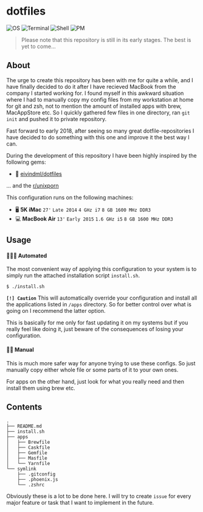 # dotfiles

![OS](https://img.shields.io/badge/macOS-High_Sierra-green.svg)
![Terminal](https://img.shields.io/badge/Terminal-iTerm2-lightgray.svg)
![Shell](https://img.shields.io/badge/Shell-zsh-blue.svg)
![PM](https://img.shields.io/badge/PM-Homebrew-blue.svg)

> Please note that this repository is still in its early stages. The best is yet to come...

## About

The urge to create this repository has been with me for quite a while, and I have finally decided to do it after I have recieved MacBook from the company I started working for. I found myself in this awkward situation where I had to manually copy my config files from my workstation at home for git and zsh, not to mention the amount of installed apps with brew, MacAppStore etc. So I quickly gathered few files in one directory, ran `git init` and pushed it to private repository.

Fast forward to early 2018, after seeing so many great dotfile-repositories I have decided to do something with this one and improve it the best way I can.

During the development of this repository I have been highly inspired by the following gems:
- 💎 [eivindml/dotfiles](https://github.com/eivindml/dotfiles)

... and the [r/unixporn](https://www.reddit.com/r/unixporn/)

This configuration runs on the following machines:
- 🖥 <b>5K iMac</b> `27'` `Late 2014` `4 GHz i7` `8 GB 1600 MHz DDR3`
- 💻 <b>MacBook Air</b> `13'` `Early 2015` `1.6 GHz i5` `8 GB 1600 MHz DDR3`

## Usage

#### 👨🏻‍💻 Automated

The most convenient way of applying this configuration to your system is to simply run the attached installation script `install.sh`.
```
$ ./install.sh
```

<b>`[!] Caution`</b> This will automatically override your configuration and install all the applications listed in `/apps` directory. So for better control over what is going on I recommend the latter option.

This is basically for me only for fast updating it on my systems but if you really feel like doing it, just beware of the consequences of losing your configuration.

#### 👷🏻‍ Manual

This is much more safer way for anyone trying to use these configs. So just manually copy either whole file or some parts of it to your own ones.

For apps on the other hand, just look for what you really need and then install them using brew etc.

## Contents

```
.
├── README.md
├── install.sh
├── apps
│   ├── Brewfile
│   ├── Caskfile
│   ├── Gemfile
│   ├── Masfile
│   └── Yarnfile
└── symlink
    ├── .gitconfig
    ├── .phoenix.js
    └── .zshrc
```

Obviously these is a lot to be done here. I will try to create `issue` for every major feature or task that I want to implement in the future.
